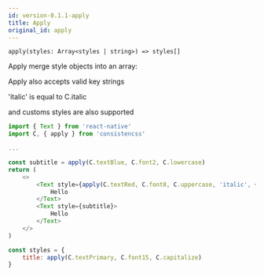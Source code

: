 ```yaml
---
id: version-0.1.1-apply
title: Apply
original_id: apply
---
```


`apply(styles: Array<styles | string>) => styles[]`

Apply merge style objects into an array:

Apply also accepts valid key strings

'italic' is equal to C.italic

and customs styles are also supported

```js
import { Text } from 'react-native'
import C, { apply } from 'consistencss'

...

const subtitle = apply(C.textBlue, C.font2, C.lowercase)
return (
    <>
        <Text style={apply(C.textRed, C.font8, C.uppercase, 'italic', { padding: 18.5 })}>
            Hello
        </Text>
        <Text style={subtitle}>
            Hello
        </Text>
    </>
)

const styles = {
    title: apply(C.textPrimary, C.font15, C.capitalize)
}
```
